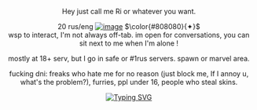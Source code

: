 <div align="center">
  
  Hey
  just call me Ri or whatever you want.
  
  20
  rus/eng
<a href="https://ibb.co/GnX6Zhb"><img src="https://i.ibb.co/NtXv04H/image.png" alt="image" border="0"></a>
$\color{#808080}{✦}$<br />
wsp to interact, I'm not always off-tab.
im open for conversations, you can sit next to me when I'm alone !

mostly at 18+ serv, but I go in safe or #1rus  servers. spawn or marvel area. 

fucking dni: freaks who hate me for no reason (just block me, If I annoy u, what's the problem?), furries, ppl under 16, people who steal skins.
    
  [![Typing SVG](https://readme-typing-svg.demolab.com?font=Pixelify+Sans&duration=7000&pause=100&color=808080&width=435&lines=i+don't+bite!!;sign+my+atabook!;thank+you!:DD)](https://git.io/typing-svg)
